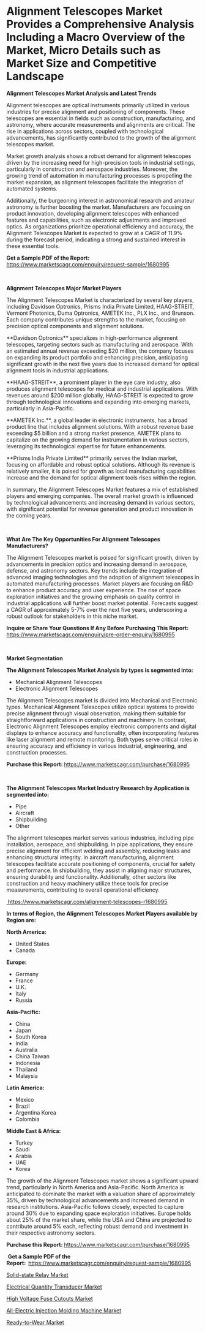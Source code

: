 <p><h1>Alignment Telescopes Market Provides a Comprehensive Analysis Including a Macro Overview of the Market, Micro Details such as Market Size and Competitive Landscape</h1></p><p><strong>Alignment Telescopes Market Analysis and Latest Trends</strong></p>
<p><p>Alignment telescopes are optical instruments primarily utilized in various industries for precise alignment and positioning of components. These telescopes are essential in fields such as construction, manufacturing, and astronomy, where accurate measurements and alignments are critical. The rise in applications across sectors, coupled with technological advancements, has significantly contributed to the growth of the alignment telescopes market.</p><p>Market growth analysis shows a robust demand for alignment telescopes driven by the increasing need for high-precision tools in industrial settings, particularly in construction and aerospace industries. Moreover, the growing trend of automation in manufacturing processes is propelling the market expansion, as alignment telescopes facilitate the integration of automated systems.</p><p>Additionally, the burgeoning interest in astronomical research and amateur astronomy is further boosting the market. Manufacturers are focusing on product innovation, developing alignment telescopes with enhanced features and capabilities, such as electronic adjustments and improved optics. As organizations prioritize operational efficiency and accuracy, the Alignment Telescopes Market is expected to grow at a CAGR of 11.9% during the forecast period, indicating a strong and sustained interest in these essential tools.</p></p>
<p><strong>Get a Sample PDF of the Report:&nbsp;</strong> <a href="https://www.marketscagr.com/enquiry/request-sample/1680995?utm_campaign=1284&utm_medium=2&utm_source=Github&utm_content=ia&utm_term=12102024&utm_id=alignment-telescopes">https://www.marketscagr.com/enquiry/request-sample/1680995</a></p>
<p>&nbsp;</p>
<p><strong>Alignment Telescopes Major Market Players</strong></p>
<p><p>The Alignment Telescopes Market is characterized by several key players, including Davidson Optronics, Prisms India Private Limited, HAAG-STREIT, Vermont Photonics, Duma Optronics, AMETEK Inc., PLX Inc., and Brunson. Each company contributes unique strengths to the market, focusing on precision optical components and alignment solutions.</p><p>**Davidson Optronics** specializes in high-performance alignment telescopes, targeting sectors such as manufacturing and aerospace. With an estimated annual revenue exceeding $20 million, the company focuses on expanding its product portfolio and enhancing precision, anticipating significant growth in the next five years due to increased demand for optical alignment tools in industrial applications.</p><p>**HAAG-STREIT**, a prominent player in the eye care industry, also produces alignment telescopes for medical and industrial applications. With revenues around $200 million globally, HAAG-STREIT is expected to grow through technological innovations and expanding into emerging markets, particularly in Asia-Pacific.</p><p>**AMETEK Inc.**, a global leader in electronic instruments, has a broad product line that includes alignment solutions. With a robust revenue base exceeding $5 billion and a strong market presence, AMETEK plans to capitalize on the growing demand for instrumentation in various sectors, leveraging its technological expertise for future enhancements.</p><p>**Prisms India Private Limited** primarily serves the Indian market, focusing on affordable and robust optical solutions. Although its revenue is relatively smaller, it is poised for growth as local manufacturing capabilities increase and the demand for optical alignment tools rises within the region.</p><p>In summary, the Alignment Telescopes Market features a mix of established players and emerging companies. The overall market growth is influenced by technological advancements and increasing demand in various sectors, with significant potential for revenue generation and product innovation in the coming years.</p></p>
<p>&nbsp;</p>
<p><strong>What Are The Key Opportunities For Alignment Telescopes Manufacturers?</strong></p>
<p><p>The Alignment Telescopes market is poised for significant growth, driven by advancements in precision optics and increasing demand in aerospace, defense, and astronomy sectors. Key trends include the integration of advanced imaging technologies and the adoption of alignment telescopes in automated manufacturing processes. Market players are focusing on R&D to enhance product accuracy and user experience. The rise of space exploration initiatives and the growing emphasis on quality control in industrial applications will further boost market potential. Forecasts suggest a CAGR of approximately 5-7% over the next five years, underscoring a robust outlook for stakeholders in this niche market.</p></p>
<p><strong>Inquire or Share Your Questions If Any Before Purchasing This Report:</strong> <a href="https://www.marketscagr.com/enquiry/pre-order-enquiry/1680995?utm_campaign=1284&utm_medium=2&utm_source=Github&utm_content=ia&utm_term=12102024&utm_id=alignment-telescopes">https://www.marketscagr.com/enquiry/pre-order-enquiry/1680995</a></p>
<p>&nbsp;</p>
<p><strong>Market Segmentation</strong></p>
<p><strong>The Alignment Telescopes Market Analysis by types is segmented into:</strong></p>
<p><ul><li>Mechanical Alignment Telescopes</li><li>Electronic Alignment Telescopes</li></ul></p>
<p><p>The Alignment Telescopes market is divided into Mechanical and Electronic types. Mechanical Alignment Telescopes utilize optical systems to provide precise alignment through visual observation, making them suitable for straightforward applications in construction and machinery. In contrast, Electronic Alignment Telescopes employ electronic components and digital displays to enhance accuracy and functionality, often incorporating features like laser alignment and remote monitoring. Both types serve critical roles in ensuring accuracy and efficiency in various industrial, engineering, and construction processes.</p></p>
<p><strong>Purchase this Report:&nbsp;</strong><a href="https://www.marketscagr.com/purchase/1680995?utm_campaign=1284&utm_medium=2&utm_source=Github&utm_content=ia&utm_term=12102024&utm_id=alignment-telescopes">https://www.marketscagr.com/purchase/1680995</a></p>
<p>&nbsp;</p>
<p><strong>The Alignment Telescopes Market Industry Research by Application is segmented into:</strong></p>
<p><ul><li>Pipe</li><li>Aircraft</li><li>Shipbuilding</li><li>Other</li></ul></p>
<p><p>The alignment telescopes market serves various industries, including pipe installation, aerospace, and shipbuilding. In pipe applications, they ensure precise alignment for efficient welding and assembly, reducing leaks and enhancing structural integrity. In aircraft manufacturing, alignment telescopes facilitate accurate positioning of components, crucial for safety and performance. In shipbuilding, they assist in aligning major structures, ensuring durability and functionality. Additionally, other sectors like construction and heavy machinery utilize these tools for precise measurements, contributing to overall operational efficiency.</p></p>
<p><a href="https://www.marketscagr.com/alignment-telescopes-r1680995?utm_campaign=1284&utm_medium=2&utm_source=Github&utm_content=ia&utm_term=12102024&utm_id=alignment-telescopes">&nbsp;https://www.marketscagr.com/alignment-telescopes-r1680995</a></p>
<p><strong>In terms of Region, the Alignment Telescopes Market Players available by Region are:</strong></p>
<p>
    <p> <strong> North America: </strong>
        <ul>
            <li>United States</li>
            <li>Canada</li>
        </ul>
        </p> 
    <p> <strong> Europe: </strong>
        <ul>
            <li>Germany</li>
            <li>France</li>
            <li>U.K.</li>
            <li>Italy</li>
            <li>Russia</li>
        </ul>
        </p> 
    <p> <strong> Asia-Pacific: </strong>
        <ul>
            <li>China</li>
            <li>Japan</li>
            <li>South Korea</li>
            <li>India</li>
            <li>Australia</li>
            <li>China Taiwan</li>
            <li>Indonesia</li>
            <li>Thailand</li>
            <li>Malaysia</li>
        </ul>
        </p> 
    <p> <strong> Latin America: </strong>
        <ul>
            <li>Mexico</li>
            <li>Brazil</li>
            <li>Argentina Korea</li>
            <li>Colombia</li>
        </ul>
        </p> 
    <p> <strong> Middle East & Africa: </strong>
        <ul>
            <li>Turkey</li>
            <li>Saudi</li>
            <li>Arabia</li>
            <li>UAE</li>
            <li>Korea</li>
        </ul>
    </p>
    </p>
<p><p>The growth of the Alignment Telescopes market shows a significant upward trend, particularly in North America and Asia-Pacific. North America is anticipated to dominate the market with a valuation share of approximately 35%, driven by technological advancements and increased demand in research institutions. Asia-Pacific follows closely, expected to capture around 30% due to expanding space exploration initiatives. Europe holds about 25% of the market share, while the USA and China are projected to contribute around 5% each, reflecting robust demand and investment in their respective astronomy sectors.</p></p>
<p><strong>Purchase this Report: </strong><a href="https://www.marketscagr.com/purchase/1680995?utm_campaign=1284&utm_medium=2&utm_source=Github&utm_content=ia&utm_term=12102024&utm_id=alignment-telescopes">https://www.marketscagr.com/purchase/1680995</a></p>
<p>&nbsp;<strong>Get a Sample PDF of the Report:&nbsp;&nbsp;</strong><a href="https://www.marketscagr.com/enquiry/request-sample/1680995?utm_campaign=1284&utm_medium=2&utm_source=Github&utm_content=ia&utm_term=12102024&utm_id=alignment-telescopes">https://www.marketscagr.com/enquiry/request-sample/1680995</a></p>
<p><strong></strong></p>
<p><p><a href="https://www.linkedin.com/pulse/solid-state-relay-market-overview-regional-outlook-xayhc?utm_campaign=1284&utm_medium=2&utm_source=Github&utm_content=ia&utm_term=12102024&utm_id=alignment-telescopes">Solid-state Relay Market</a></p><p><a href="https://www.linkedin.com/pulse/market-leaders-laggards-global-electrical-quantity-transducer-wivhc?utm_campaign=1284&utm_medium=2&utm_source=Github&utm_content=ia&utm_term=12102024&utm_id=alignment-telescopes">Electrical Quantity Transducer Market</a></p><p><a href="https://www.linkedin.com/pulse/high-voltage-fuse-cutouts-market-evolution-key-trends-regional-dqcfe?utm_campaign=1284&utm_medium=2&utm_source=Github&utm_content=ia&utm_term=12102024&utm_id=alignment-telescopes">High Voltage Fuse Cutouts Market</a></p><p><a href="https://www.linkedin.com/pulse/insights-all-electric-injection-molding-machine-industry-market-d7w1f?utm_campaign=1284&utm_medium=2&utm_source=Github&utm_content=ia&utm_term=12102024&utm_id=alignment-telescopes">All-Electric Injection Molding Machine Market</a></p><p><a href="https://www.linkedin.com/pulse/ready-to-wear-industry-sector-new-technologies-market-impact-jy86e?utm_campaign=1284&utm_medium=2&utm_source=Github&utm_content=ia&utm_term=12102024&utm_id=alignment-telescopes">Ready-to-Wear Market</a></p></p>